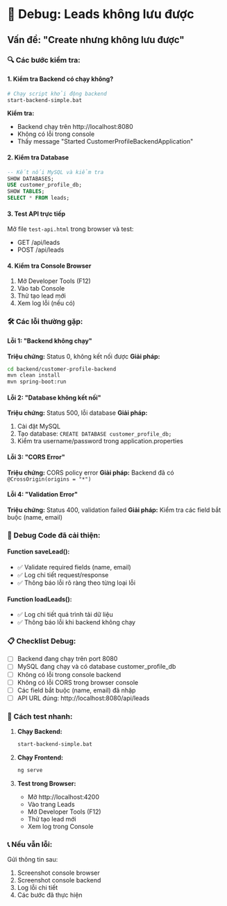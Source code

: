 # 🐛 Debug: Leads không lưu được

## Vấn đề: "Create nhưng không lưu được"

### 🔍 Các bước kiểm tra:

#### 1. Kiểm tra Backend có chạy không?
```bash
# Chạy script khởi động backend
start-backend-simple.bat
```

**Kiểm tra:**
- Backend chạy trên http://localhost:8080
- Không có lỗi trong console
- Thấy message "Started CustomerProfileBackendApplication"

#### 2. Kiểm tra Database
```sql
-- Kết nối MySQL và kiểm tra
SHOW DATABASES;
USE customer_profile_db;
SHOW TABLES;
SELECT * FROM leads;
```

#### 3. Test API trực tiếp
Mở file `test-api.html` trong browser và test:
- GET /api/leads
- POST /api/leads

#### 4. Kiểm tra Console Browser
1. Mở Developer Tools (F12)
2. Vào tab Console
3. Thử tạo lead mới
4. Xem log lỗi (nếu có)

### 🛠️ Các lỗi thường gặp:

#### Lỗi 1: "Backend không chạy"
**Triệu chứng:** Status 0, không kết nối được
**Giải pháp:**
```bash
cd backend/customer-profile-backend
mvn clean install
mvn spring-boot:run
```

#### Lỗi 2: "Database không kết nối"
**Triệu chứng:** Status 500, lỗi database
**Giải pháp:**
1. Cài đặt MySQL
2. Tạo database: `CREATE DATABASE customer_profile_db;`
3. Kiểm tra username/password trong application.properties

#### Lỗi 3: "CORS Error"
**Triệu chứng:** CORS policy error
**Giải pháp:** Backend đã có `@CrossOrigin(origins = "*")`

#### Lỗi 4: "Validation Error"
**Triệu chứng:** Status 400, validation failed
**Giải pháp:** Kiểm tra các field bắt buộc (name, email)

### 🔧 Debug Code đã cải thiện:

#### Function saveLead():
- ✅ Validate required fields (name, email)
- ✅ Log chi tiết request/response
- ✅ Thông báo lỗi rõ ràng theo từng loại lỗi

#### Function loadLeads():
- ✅ Log chi tiết quá trình tải dữ liệu
- ✅ Thông báo lỗi khi backend không chạy

### 📋 Checklist Debug:

- [ ] Backend đang chạy trên port 8080
- [ ] MySQL đang chạy và có database customer_profile_db
- [ ] Không có lỗi trong console backend
- [ ] Không có lỗi CORS trong browser console
- [ ] Các field bắt buộc (name, email) đã nhập
- [ ] API URL đúng: http://localhost:8080/api/leads

### 🚀 Cách test nhanh:

1. **Chạy Backend:**
   ```bash
   start-backend-simple.bat
   ```

2. **Chạy Frontend:**
   ```bash
   ng serve
   ```

3. **Test trong Browser:**
   - Mở http://localhost:4200
   - Vào trang Leads
   - Mở Developer Tools (F12)
   - Thử tạo lead mới
   - Xem log trong Console

### 📞 Nếu vẫn lỗi:

Gửi thông tin sau:
1. Screenshot console browser
2. Screenshot console backend
3. Log lỗi chi tiết
4. Các bước đã thực hiện
